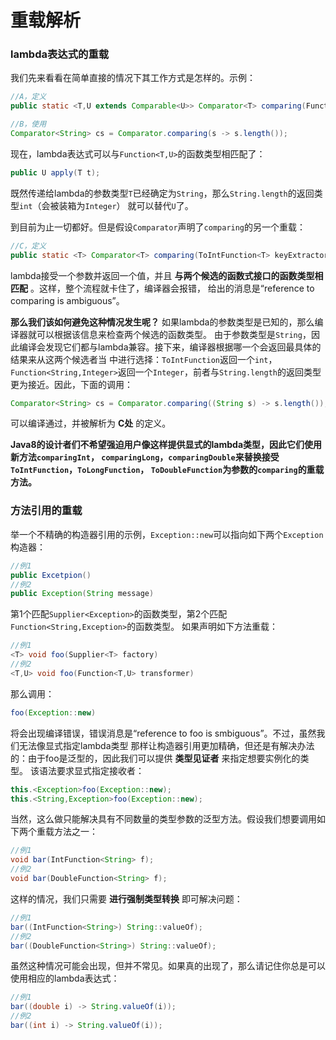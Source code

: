 重载解析
============================
### lambda表达式的重载
我们先来看看在简单直接的情况下其工作方式是怎样的。示例：
```java
//A，定义
public static <T,U extends Comparable<U>> Comparator<T> comparing(Function<T,U> keyExtractor);
```
```java
//B，使用
Comparator<String> cs = Comparator.comparing(s -> s.length());
```
现在，lambda表达式可以与`Function<T,U>`的函数类型相匹配了：
```java
public U apply(T t);
```
既然传递给lambda的参数类型`T`已经确定为`String`，那么`String.length`的返回类型`int`（会被装箱为`Integer`）
就可以替代`U`了。

到目前为止一切都好。但是假设`Comparator`声明了`comparing`的另一个重载：
```java
//C，定义
public static <T> Comparator<T> comparing(ToIntFunction<T> keyExtractor);
```
lambda接受一个参数并返回一个值，并且 **与两个候选的函数式接口的函数类型相匹配** 。这样，整个流程就卡住了，编译器会报错，
给出的消息是“reference to comparing is ambiguous”。

**那么我们该如何避免这种情况发生呢？** 如果lambda的参数类型是已知的，那么编译器就可以根据该信息来检查两个候选的函数类型。
由于参数类型是`String`，因此编译会发现它们都与lambda兼容。接下来，编译器根据哪一个会返回最具体的结果来从这两个候选者当
中进行选择：`ToIntFunction`返回一个`int`，`Function<String,Integer>`返回一个`Integer`，前者与`String.length`的返回类型
更为接近。因此，下面的调用：
```java
Comparator<String> cs = Comparator.comparing((String s) -> s.length());
```
可以编译通过，并被解析为 **C处** 的定义。

**Java8的设计者们不希望强迫用户像这样提供显式的lambda类型，因此它们使用新方法`comparingInt`，
`comparingLong`，`comparingDouble`来替换接受`ToIntFunction`，`ToLongFunction`，
`ToDoubleFunction`为参数的`comparing`的重载方法。**

### 方法引用的重载
举一个不精确的构造器引用的示例，`Exception::new`可以指向如下两个`Exception`构造器：
```java
//例1
public Excetpion()
//例2
public Exception(String message)
```
第1个匹配`Supplier<Exception>`的函数类型，第2个匹配`Function<String,Exception>`的函数类型。
如果声明如下方法重载：
```java
//例1
<T> void foo(Supplier<T> factory)
//例2
<T,U> void foo(Function<T,U> transformer)
```
那么调用：
```java
foo(Exception::new)
```
将会出现编译错误，错误消息是“reference to foo is smbiguous”。不过，虽然我们无法像显式指定lambda类型
那样让构造器引用更加精确，但还是有解决办法的：由于foo是泛型的，因此我们可以提供 **类型见证者** 来指定想要实例化的类型。
该语法要求显式指定接收者：
```java
this.<Exception>foo(Exception::new);
this.<String,Exception>foo(Exception::new);
```
当然，这么做只能解决具有不同数量的类型参数的泛型方法。假设我们想要调用如下两个重载方法之一：
```java
//例1
void bar(IntFunction<String> f);
//例2
void bar(DoubleFunction<String> f);
```
这样的情况，我们只需要 **进行强制类型转换** 即可解决问题：
```java
//例1
bar((IntFunction<String>) String::valueOf);
//例2
bar((DoubleFunction<String>) String::valueOf);
```
虽然这种情况可能会出现，但并不常见。如果真的出现了，那么请记住你总是可以使用相应的lambda表达式：
```java
//例1
bar((double i) -> String.valueOf(i));
//例2
bar((int i) -> String.valueOf(i));
```
